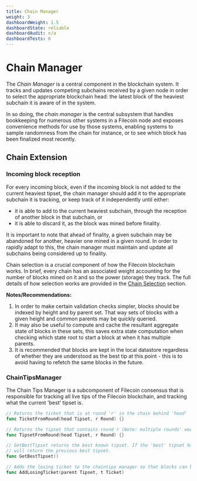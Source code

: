 ```yaml
---
title: Chain Manager
weight: 3
dashboardWeight: 1.5
dashboardState: reliable
dashboardAudit: n/a
dashboardTests: 0
---
```


# Chain Manager

The _Chain Manager_ is a central component in the blockchain system. It tracks and updates competing subchains received by a given node in order to select the appropriate blockchain head: the latest block of the heaviest subchain it is aware of in the system.

In so doing, the _chain manager_ is the central subsystem that handles bookkeeping for numerous other systems in a Filecoin node and exposes convenience methods for use by those systems, enabling systems to sample randomness from the chain for instance, or to see which block has been finalized most recently.


## Chain Extension

### Incoming block reception

For every incoming block, even if the incoming block is not added to the current heaviest tipset, the chain manager should add it to the appropriate subchain it is tracking, or keep track of it independently until either:
- it is able to add to the current heaviest subchain, through the reception of another block in that subchain, or
- it is able to discard it, as the block was mined before finality.

It is important to note that ahead of finality, a given subchain may be abandoned for another, heavier one mined in a given round. In order to rapidly adapt to this, the chain manager must maintain and update all subchains being considered up to finality.

Chain selection is a crucial component of how the Filecoin blockchain works. In brief, every chain has an associated weight accounting for the number of blocks mined on it and so the power (storage) they track. The full details of how selection works are provided in the [Chain Selection](expected_consensus#chain-selection) section.

**Notes/Recommendations:**
1. In order to make certain validation checks simpler, blocks should be indexed by height and by parent set. That way sets of blocks with a given height and common parents may be quickly queried.
2. It may also be useful to compute and cache the resultant aggregate state of blocks in these sets, this saves extra state computation when checking which state root to start a block at when it has multiple parents.
3. It is recommended that blocks are kept in the local datastore regardless of whether they are understood as the best tip at this point - this is to avoid having to refetch the same blocks in the future.

### ChainTipsManager

The Chain Tips Manager is a subcomponent of Filecoin consensus that is responsible for tracking all live tips of the Filecoin blockchain, and tracking what the current 'best' tipset is.

```go
// Returns the ticket that is at round 'r' in the chain behind 'head'
func TicketFromRound(head Tipset, r Round) {}

// Returns the tipset that contains round r (Note: multiple rounds' worth of tickets may exist within a single block due to losing tickets being added to the eventually successfully generated block)
func TipsetFromRound(head Tipset, r Round) {}

// GetBestTipset returns the best known tipset. If the 'best' tipset hasn't changed, then this
// will return the previous best tipset.
func GetBestTipset()

// Adds the losing ticket to the chaintips manager so that blocks can be mined on top of it
func AddLosingTicket(parent Tipset, t Ticket)
```
